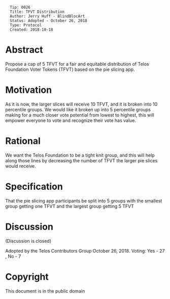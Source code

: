       Tip: 0026
      Title: TFVT Distribution
      Author: Jerry Huff - BlindBlocArt
      Status: Adopted - October 26, 2018
      Type: Protocol
      Created: 2018-10-18
      
      
# Abstract
 
Propose a cap of 5 TFVT for a fair and equitable distribution of Telos Foundation Voter Tokens (TFVT) based on the pie slicing app.


# Motivation

As it is now, the larger slices will receive 10 TFVT, and it is broken into 10 percentile groups. We would like it broken up into 5 percentile groups making for a much closer vote potential from lowest to highest, this will empower everyone to vote and recognize their vote has value.

# Rational

We want the Telos Foundation to be a tight knit group, and this will help along those lines by decreasing the number of TFVT
the larger pie slices would receive.

# Specification

That the pie slicing app participants be split into 5 groups with the smallest group getting one TFVT and the largest group 
getting 5 TFVT

# Discussion

(Discussion is closed)

Adopted by the Telos Contributors Group October 26, 2018. Voting: Yes - 27 , No - 7

# Copyright

This document is in the public domain
